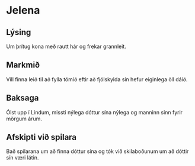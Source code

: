 # Jelena
## Lýsing
Um þrítug kona með rautt hár og frekar grannleit.
## Markmið
Vill finna leið til að fylla tómið eftir að fjölskylda sín hefur eiginlega öll dáið.
## Baksaga
Ólst upp í Lindum, missti nýlega dóttur sína nýlega og manninn sinn fyrir mörgum árum.
## Afskipti við spilara
Bað spilarana um að finna dóttur sína og tók við skilaboðunum um að dóttir sín væri látin.
